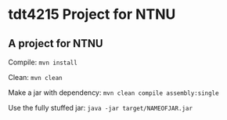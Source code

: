 tdt4215 Project for NTNU
=======

## A project for NTNU

Compile:
`mvn install`

Clean:
`mvn clean`

Make a jar with dependency:
`mvn clean compile assembly:single`

Use the fully stuffed jar:
`java -jar target/NAMEOFJAR.jar`

